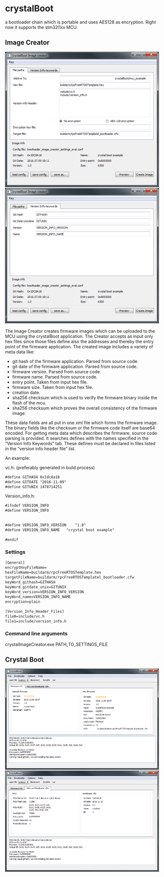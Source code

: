 # crystalBoot
a bootloader chain which is portable and uses AES128 as encryption.
Right now it supports the stm32l1xx MCU. 

## Image Creator

![Image of screen_creator_path](docs/screen_creator_path.png)
![Image of screen_creator_keywords](docs/screen_creator_keywords.png)


The Image Creator creates firmware images which can be uploaded to the MCU using the crystalBoot application.
The Creator accepts as input only hex files since those files define also the addresses and thereby the entry point of the firmware application. The created image includes a variety of meta data like: 
*  git hash of the firmware application. Parsed from source code.
*  git date of the firmware application. Parsed from source code.
*  firmware version. Parsed from source code.
*  firmware name. Parsed from source code.
*  entry point. Taken from input hex file.
*  firmware size. Taken from input hex file.
*  creation date.
*  sha256 checksum which is used to verify the firmware binary inside the flash of the mcu.
*  sha256 checksum which proves the overall consistency of the firmware image.

These data fields are all put in one xml file which forms the firmware image. The binary fields like the checksum or the firmware code itself are base64 encoded.
For getting meta data which describes the firmware, source code parsing is provided. It searches defines with the names specified in the “Version Info Keywords” tab. These defines must be declared in files listed in the “version info header file” list. 

An example:

vc.h: (preferably generated in build process)
```
#define GITHASH 0x1dc8a18 
#define GITDATE "2016-11-09" 
#define GITUNIX 1478714251
```

Version_info.h:
```
#ifndef VERSION_INFO
#define VERSION_INFO


#define VERSION_INFO_VERSION 	"1.0"
#define VERSION_INFO_NAME	"crystal boot example"

#endif
```



### Settings

```
[General]
encryptKeyFileName=
hexFileName=buildarm/rpcFreeRTOSTemplate.hex
targetFileName=buildarm/rpcFreeRTOSTemplatel_bootloader.cfw
keyWord_githash=GITHASH
keyWord_gitdate_unix=GITUNIX
keyWord_version=VERSION_INFO_VERSION
keyWord_name=VERSION_INFO_NAME
encryption=plain

[Version_Info_Header_Files]
file0=include/vc.h
file1=include/version_info.h
```

### Command line arguments
crystalImageCreator.exe PATH_TO_SETTINGS_FILE

## Crystal Boot


![Image of screen_crystalboot_fw](docs/screen_crystalboot_fw.png)
![Image of screen_crystalboot_mcu](docs/screen_crystalboot_mcu.png)

